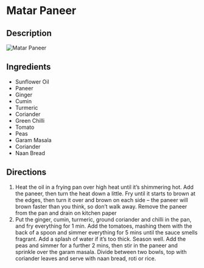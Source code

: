 # Matar Paneer

## Description
![Matar Paneer](https://www.themealdb.com/images/media/meals/xxpqsy1511452222.jpg "Matar Paneer")

## Ingredients
- Sunflower Oil
- Paneer
- Ginger
- Cumin
- Turmeric
- Coriander
- Green Chilli
- Tomato
- Peas
- Garam Masala
- Coriander
- Naan Bread

## Directions
1. Heat the oil in a frying pan over high heat until it’s shimmering hot. Add the paneer, then turn the heat down a little. Fry until it starts to brown at the edges, then turn it over and brown on each side – the paneer will brown faster than you think, so don’t walk away. Remove the paneer from the pan and drain on kitchen paper
2. Put the ginger, cumin, turmeric, ground coriander and chilli in the pan, and fry everything for 1 min. Add the tomatoes, mashing them with the back of a spoon and simmer everything for 5 mins until the sauce smells fragrant. Add a splash of water if it’s too thick. Season well. Add the peas and simmer for a further 2 mins, then stir in the paneer and sprinkle over the garam masala. Divide between two bowls, top with coriander leaves and serve with naan bread, roti or rice.
